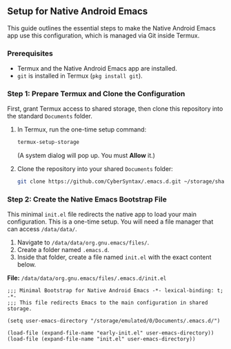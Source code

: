 ## Setup for Native Android Emacs

This guide outlines the essential steps to make the Native Android Emacs app use this configuration, which is managed via Git inside Termux.

### Prerequisites

*   Termux and the Native Android Emacs app are installed.
*   `git` is installed in Termux (`pkg install git`).

### Step 1: Prepare Termux and Clone the Configuration

First, grant Termux access to shared storage, then clone this repository into the standard `Documents` folder.

1.  In Termux, run the one-time setup command:
    ```bash
    termux-setup-storage
    ```
    (A system dialog will pop up. You must **Allow** it.)

2.  Clone the repository into your shared `Documents` folder:
    ```bash
    git clone https://github.com/CyberSyntax/.emacs.d.git ~/storage/shared/Documents/.emacs.d
    ```

### Step 2: Create the Native Emacs Bootstrap File

This minimal `init.el` file redirects the native app to load your main configuration. This is a one-time setup. You will need a file manager that can access `/data/data/`.

1.  Navigate to `/data/data/org.gnu.emacs/files/`.
2.  Create a folder named `.emacs.d`.
3.  Inside that folder, create a file named `init.el` with the exact content below.

**File:** `/data/data/org.gnu.emacs/files/.emacs.d/init.el`
```elisp
;;; Minimal Bootstrap for Native Android Emacs -*- lexical-binding: t; -*-
;;; This file redirects Emacs to the main configuration in shared storage.

(setq user-emacs-directory "/storage/emulated/0/Documents/.emacs.d/")

(load-file (expand-file-name "early-init.el" user-emacs-directory))
(load-file (expand-file-name "init.el" user-emacs-directory))
```
